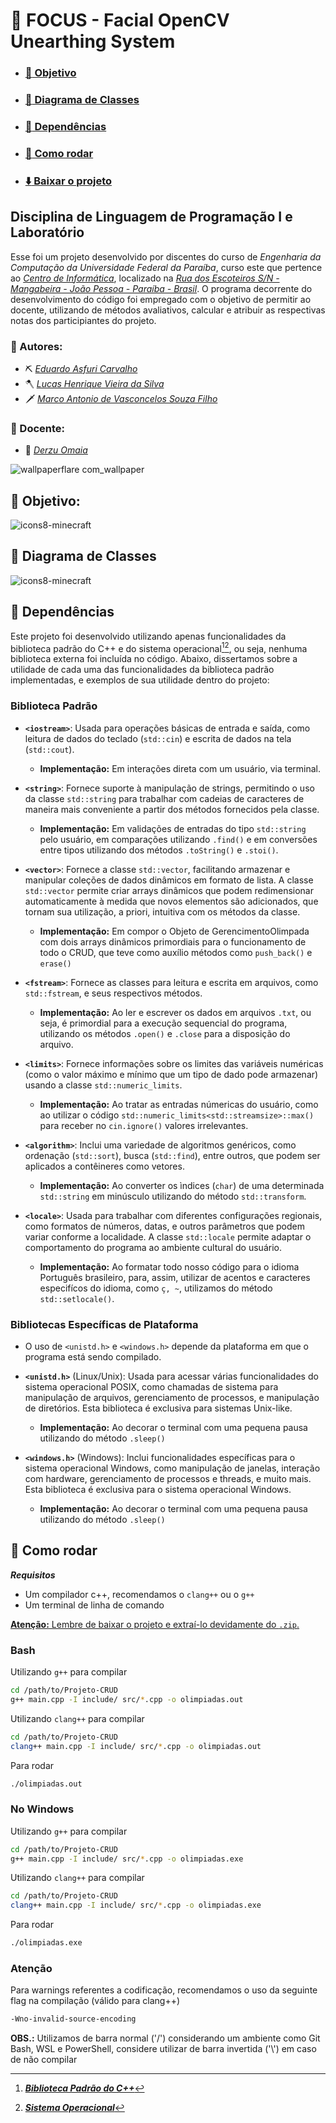 # :gem: FOCUS - Facial OpenCV Unearthing System

- ### [:dart: Objetivo](#dart-objetivo-1)
- ### [:apple: Diagrama de Classes](#apple-diagrama-de-classes-1)
- ### [:cut_of_meat: Dependências](#cut_of_meat-dependências-1)
- ### [:zombie: Como rodar](#zombie-como-rodar-1)
- ### [:arrow_down: Baixar o projeto](https://github.com/E-DUMAL/FOCUS/archive/refs/heads/main.zip)

<!-- Atualizar links acima -->

## Disciplina de Linguagem de Programação I e Laboratório

Esse foi um projeto desenvolvido por discentes do curso de *Engenharia da Computação da Universidade Federal da Paraíba*, curso este que pertence ao *[Centro de Informática](http://ci.ufpb.br/)*, localizado na *[Rua dos Escoteiros S/N - Mangabeira - João Pessoa - Paraíba - Brasil](https://g.co/kgs/xobLzCE)*. O programa decorrente do desenvolvimento do código foi empregado com o objetivo de permitir ao docente, utilizando de métodos avaliativos, calcular e atribuir as respectivas notas dos participiantes do projeto. 

### :deciduous_tree: Autores:

-  :pick:  *[Eduardo Asfuri Carvalho](https://github.com/Asfuri)*
-  :axe:  *[Lucas Henrique Vieira da Silva](https://github.com/hvslucas)*
-  :dagger:  *[Marco Antonio de Vasconcelos Souza Filho](https://github.com/MarcoFilho1)*

###  :deciduous_tree: Docente:

-  	:bow_and_arrow: *[Derzu Omaia](https://github.com/derzu)*

![wallpaperflare com_wallpaper](https://github.com/user-attachments/assets/0c1610d9-f5bd-4bd7-90b6-7613d0beb32b)

<!-- Colocar link na imagem -->

## :dart: Objetivo:

![icons8-minecraft](https://github.com/user-attachments/assets/bcd1373c-9cde-42af-a64c-3358963fc586)

## :apple: Diagrama de Classes

![icons8-minecraft](https://github.com/user-attachments/assets/9ac4ab9c-65a9-40d5-bc24-03d20cd1ebf9)

## :cut_of_meat: Dependências

Este projeto foi desenvolvido utilizando apenas funcionalidades da biblioteca padrão do C++ e do sistema operacional[^3][^4], ou seja, nenhuma biblioteca externa foi incluída no código. Abaixo, dissertamos sobre a utilidade de cada uma das funcionalidades da biblioteca padrão implementadas, e exemplos de sua utilidade dentro do projeto:

[^3]: ***[Biblioteca Padrão do C++](https://en.cppreference.com/w/cpp/header)***
[^4]: ***[Sistema Operacional](https://tecnoblog.net/responde/o-que-e-um-sistema-operacional/)***

### Biblioteca Padrão

- **`<iostream>`**: Usada para operações básicas de entrada e saída, como leitura de dados do teclado (`std::cin`) e escrita de dados na tela (`std::cout`).
  - **Implementação:** Em interações direta com um usuário, via terminal.

- **`<string>`**: Fornece suporte à manipulação de strings, permitindo o uso da classe `std::string` para trabalhar com cadeias de caracteres de maneira mais conveniente a partir dos métodos fornecidos pela classe.
  - **Implementação:** Em validações de entradas do tipo `std::string` pelo usuário, em comparações utilizando `.find()` e em conversões entre tipos utilizando dos métodos `.toString()` e `.stoi()`.

- **`<vector>`**: Fornece a classe `std::vector`, facilitando armazenar e manipular coleções de dados dinâmicos em formato de lista. A classe `std::vector` permite criar arrays dinâmicos que podem redimensionar automaticamente à medida que novos elementos são adicionados, que tornam sua utilização, a priori, intuitiva com os métodos da classe.
  - **Implementação:** Em compor o Objeto de GerencimentoOlimpada com dois arrays dinâmicos primordiais para o funcionamento de todo o CRUD, que teve como auxílio métodos como `push_back()` e `erase()`

- **`<fstream>`**: Fornece as classes para leitura e escrita em arquivos, como `std::fstream`, e seus respectivos métodos.
  - **Implementação:** Ao ler e escrever os dados em arquivos `.txt`, ou seja, é primordial para a execução sequencial do programa, utilizando os métodos `.open()` e `.close` para a disposição do arquivo.

- **`<limits>`**: Fornece informações sobre os limites das variáveis numéricas (como o valor máximo e mínimo que um tipo de dado pode armazenar) usando a classe `std::numeric_limits`.
  - **Implementação:** Ao tratar as entradas númericas do usuário, como ao utilizar o código `std::numeric_limits<std::streamsize>::max()` para receber no `cin.ignore()` valores irrelevantes.

- **`<algorithm>`**: Inclui uma variedade de algoritmos genéricos, como ordenação (`std::sort`), busca (`std::find`), entre outros, que podem ser aplicados a contêineres como vetores.
  - **Implementação:** Ao converter os ìndices (`char`) de uma determinada `std::string` em minúsculo utilizando do método `std::transform`.

- **`<locale>`**: Usada para trabalhar com diferentes configurações regionais, como formatos de números, datas, e outros parâmetros que podem variar conforme a localidade. A classe `std::locale` permite adaptar o comportamento do programa ao ambiente cultural do usuário.
  - **Implementação:** Ao formatar todo nosso código para o idioma Português brasileiro, para, assim, utilizar de acentos e caracteres especifícos do idioma, como `ç, ~`, utilizamos do método `std::setlocale()`.

### Bibliotecas Específicas de Plataforma
- O uso de `<unistd.h>` e `<windows.h>` depende da plataforma em que o programa está sendo compilado.

- **`<unistd.h>`** (Linux/Unix): Usada para acessar várias funcionalidades do sistema operacional POSIX, como chamadas de sistema para manipulação de arquivos, gerenciamento de processos, e manipulação de diretórios. Esta biblioteca é exclusiva para sistemas Unix-like.
  - **Implementação:** Ao decorar o terminal com uma pequena pausa utilizando do método `.sleep()`
  
- **`<windows.h>`** (Windows): Inclui funcionalidades específicas para o sistema operacional Windows, como manipulação de janelas, interação com hardware, gerenciamento de processos e threads, e muito mais. Esta biblioteca é exclusiva para o sistema operacional Windows.
  - **Implementação:** Ao decorar o terminal com uma pequena pausa utilizando do método `.sleep()`

## :zombie: Como rodar

***Requisitos***
- Um compilador c++, recomendamos o `clang++` ou o `g++`
- Um terminal de linha de comando

[**Atenção:** Lembre de baixar o projeto e extraí-lo devidamente do `.zip`.](#medal_sports-projeto-crud---jogos-olímpicos)

### Bash

Utilizando `g++` para compilar

```sh
cd /path/to/Projeto-CRUD
g++ main.cpp -I include/ src/*.cpp -o olimpiadas.out
```

Utilizando `clang++` para compilar

```sh
cd /path/to/Projeto-CRUD
clang++ main.cpp -I include/ src/*.cpp -o olimpiadas.out
```

Para rodar

```sh
./olimpiadas.out
```

### No Windows

Utilizando `g++` para compilar

```sh
cd /path/to/Projeto-CRUD
g++ main.cpp -I include/ src/*.cpp -o olimpiadas.exe
```

Utilizando `clang++` para compilar

```sh
cd /path/to/Projeto-CRUD
clang++ main.cpp -I include/ src/*.cpp -o olimpiadas.exe
```

Para rodar

```sh
./olimpiadas.exe
```

### Atenção
Para warnings referentes a codificação, recomendamos o uso da seguinte flag na compilação (válido para clang++)
```sh
-Wno-invalid-source-encoding
```

**OBS.:** Utilizamos de barra normal ('/') considerando um ambiente como Git Bash, WSL e PowerShell, considere utilizar de barra invertida ('\\') em caso de não compilar
